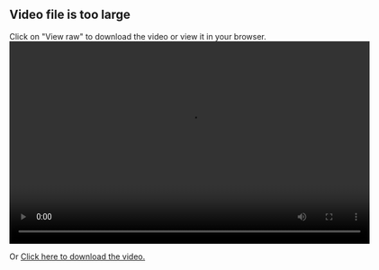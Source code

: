 ## Video file is too large
Click on "View raw" to download the video or view it in your browser.
<video width="640" height="360" controls>
  <source src="presentation-video/cotiviti-presentation-video.mp4" type="video/mp4">
</video>

Or [Click here to download the video.](presentation-video/cotiviti-presentation-video.mp4)

